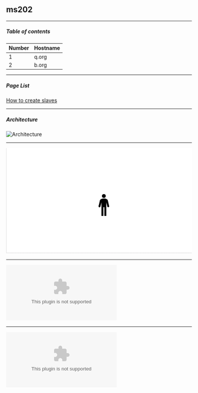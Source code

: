 ## ms202  
- - - -   
##### Table of contents  
Number | Hostname 
--- | ---  
1 | q.org  
2 | b.org  


- - - -   
##### Page List  
[How to create slaves](docs/create-slaves.md)  


- - - -   
##### Architecture  
![Architecture](https://raw.githubusercontent.com/inniy2/ms202/master/png/READMD.png)  


- - - -   
![Architecture](png/READMD.png)  


- - - -   
![Architecture](https://raw.githubusercontent.com/inniy2/ms202/master/pptx/README.pptx)  


- - - -   
![Architecture](pptx/README.pptx)  



